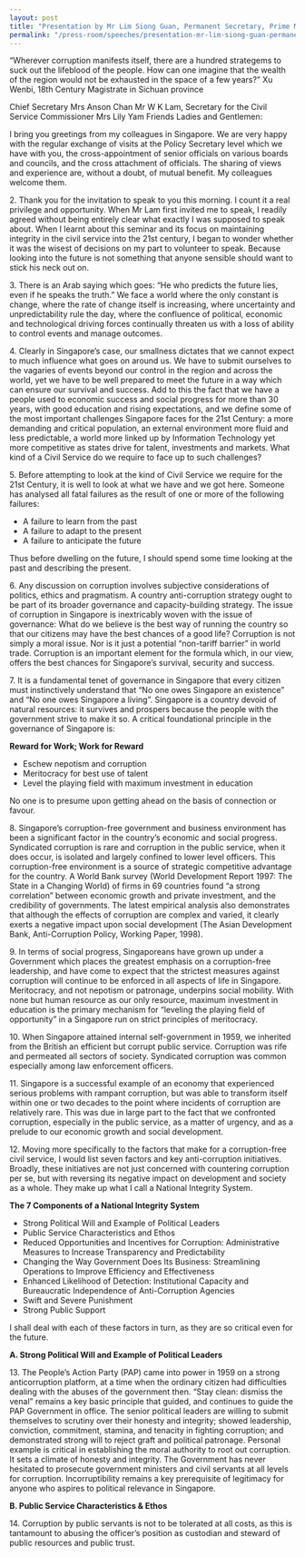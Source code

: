 ```yaml
---
layout: post
title: "Presentation by Mr Lim Siong Guan, Permanent Secretary, Prime Minister’s Office Singapore at the Seminar on Hong Kong into the 21st Century - Maintaining Integrity in the Civil Service"
permalink: "/press-room/speeches/presentation-mr-lim-siong-guan-permanent-secretary-prime-minister’s-office"
---
```

“Wherever corruption manifests itself, there are a hundred strategems to suck out the lifeblood of the people. How can one imagine that the wealth of the region would not be exhausted in the space of a few years?” Xu Wenbi, 18th Century Magistrate in Sichuan province

Chief Secretary Mrs Anson Chan
Mr W K Lam, Secretary for the Civil Service
Commissioner Mrs Lily Yam
Friends
Ladies and Gentlemen:

  I bring you greetings from my colleagues in Singapore. We are very happy with the regular exchange of visits at the Policy Secretary level which we have with you, the cross-appointment of senior officials on various boards and councils, and the cross attachment of officials. The sharing of views and experience are, without a doubt, of mutual benefit. My colleagues welcome them.

2\.        Thank you for the invitation to speak to you this morning. I count it a real privilege and opportunity. When Mr Lam first invited me to speak, I readily agreed without being entirely clear what exactly I was supposed to speak about. When I learnt about this seminar and its focus on maintaining integrity in the civil service into the 21st century, I began to wonder whether it was the wisest of decisions on my part to volunteer to speak. Because looking into the future is not something that anyone sensible should want to stick his neck out on.

3\.        There is an Arab saying which goes: “He who predicts the future lies, even if he speaks the truth.” We face a world where the only constant is change, where the rate of change itself is increasing, where uncertainty and unpredictability rule the day, where the confluence of political, economic and technological driving forces continually threaten us with a loss of ability to control events and manage outcomes.

4\.        Clearly in Singapore’s case, our smallness dictates that we cannot expect to much influence what goes on around us. We have to submit ourselves to the vagaries of events beyond our control in the region and across the world, yet we have to be well prepared to meet the future in a way which can ensure our survival and success. Add to this the fact that we have a people used to economic success and social progress for more than 30 years, with good education and rising expectations, and we define some of the most important challenges Singapore faces for the 21st Century: a more demanding and critical population, an external environment more fluid and less predictable, a world more linked up by Information Technology yet more competitive as states drive for talent, investments and markets. What kind of a Civil Service do we require to face up to such challenges?

5\.        Before attempting to look at the kind of Civil Service we require for the 21st Century, it is well to look at what we have and we got here. Someone has analysed all fatal failures as the result of one or more of the following failures:
<ul>
  <li>A failure to learn from the past</li>
  <li>A failure to adapt to the present</li>
  <li>A failure to anticipate the future</li>
</ul>

Thus before dwelling on the future, I should spend some time looking at the past and describing the present.

6\.        Any discussion on corruption involves subjective considerations of politics, ethics and pragmatism. A country anti-corruption strategy ought to be part of its broader governance and capacity-building strategy. The issue of corruption in Singapore is inextricably woven with the issue of governance: What do we believe is the best way of running the country so that our citizens may have the best chances of a good life? Corruption is not simply a moral issue. Nor is it just a potential “non-tariff barrier” in world trade. Corruption is an important element for the formula which, in our view, offers the best chances for Singapore’s survival, security and success.

7\.        It is a fundamental tenet of governance in Singapore that every citizen must instinctively understand that “No one owes Singapore an existence” and “No one owes Singapore a living”. Singapore is a country devoid of natural resources: it survives and prospers because the people with the government strive to make it so. A critical foundational principle in the governance of Singapore is:

**Reward for Work; Work for Reward**
<ul>
<li>Eschew nepotism and corruption</li>
  <li>Meritocracy for best use of talent</li>
  <li>Level the playing field with maximum investment in education</li>
</ul>
No one is to presume upon getting ahead on the basis of connection or favour.

8\.        Singapore’s corruption-free government and business environment has been a significant factor in the country’s economic and social progress. Syndicated corruption is rare and corruption in the public service, when it does occur, is isolated and largely confined to lower level officers. This corruption-free environment is a source of strategic competitive advantage for the country. A World Bank survey (World Development Report 1997: The State in a Changing World) of firms in 69 countries found “a strong correlation” between economic growth and private investment, and the credibility of governments. The latest empirical analysis also demonstrates that although the effects of corruption are complex and varied, it clearly exerts a negative impact upon social development (The Asian Development Bank, Anti-Corruption Policy, Working Paper, 1998).

9\.        In terms of social progress, Singaporeans have grown up under a Government which places the greatest emphasis on a corruption-free leadership, and have come to expect that the strictest measures against corruption will continue to be enforced in all aspects of life in Singapore. Meritocracy, and not nepotism or patronage, underpins social mobility. With none but human resource as our only resource, maximum investment in education is the primary mechanism for “leveling the playing field of opportunity” in a Singapore run on strict principles of meritocracy.

10\.      When Singapore attained internal self-government in 1959, we inherited from the British an efficient but corrupt public service. Corruption was rife and permeated all sectors of society. Syndicated corruption was common especially among law enforcement officers.

11\.      Singapore is a successful example of an economy that experienced serious problems with rampant corruption, but was able to transform itself within one or two decades to the point where incidents of corruption are relatively rare. This was due in large part to the fact that we confronted corruption, especially in the public service, as a matter of urgency, and as a prelude to our economic growth and social development.

12\.      Moving more specifically to the factors that make for a corruption-free civil service, I would list seven factors and key anti-corruption initiatives. Broadly, these initiatives are not just concerned with countering corruption per se, but with reversing its negative impact on development and society as a whole. They make up what I call a National Integrity System.

**The 7 Components of a National Integrity System**
<ul>
  <li>Strong Political Will and Example of Political Leaders</li>
  <li>Public Service Characteristics and Ethos</li>
  <li>Reduced Opportunities and Incentives for Corruption: Administrative Measures to Increase Transparency and Predictability</li>
  <li>Changing the Way Government Does Its Business: Streamlining Operations to Improve Efficiency and Effectiveness</li>
  <li>Enhanced Likelihood of Detection: Institutional Capacity and Bureaucratic Independence of Anti-Corruption Agencies</li>
  <li>Swift and Severe Punishment</li>
  <li>Strong Public Support</li>
</ul>
I shall deal with each of these factors in turn, as they are so critical even for the future.

**A. Strong Political Will and Example of Political Leaders**

13\.      The People’s Action Party (PAP) came into power in 1959 on a strong anticorruption platform, at a time when the ordinary citizen had difficulties dealing with the abuses of the government then. “Stay clean: dismiss the venal” remains a key basic principle that guided, and continues to guide the PAP Government in office. The senior political leaders are willing to submit themselves to scrutiny over their honesty and integrity; showed leadership, conviction, commitment, stamina, and tenacity in fighting corruption; and demonstrated strong will to reject graft and political patronage. Personal example is critical in establishing the moral authority to root out corruption. It sets a climate of honesty and integrity. The Government has never hesitated to prosecute government ministers and civil servants at all levels for corruption. Incorruptibility remains a key prerequisite of legitimacy for anyone who aspires to political relevance in Singapore.

**B. Public Service Characteristics & Ethos**

14\.      Corruption by public servants is not to be tolerated at all costs, as this is tantamount to abusing the officer’s position as custodian and steward of public resources and public trust.

